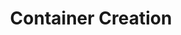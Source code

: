 ---
layout: default
title: Container Creation
nav_order: 50
has_children: true
description: ""
permalink: /container-creation
---